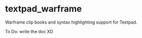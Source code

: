 # textpad_warframe
Warframe clip books and syntax highlighting support for Textpad.

To Do: write the doc XD
